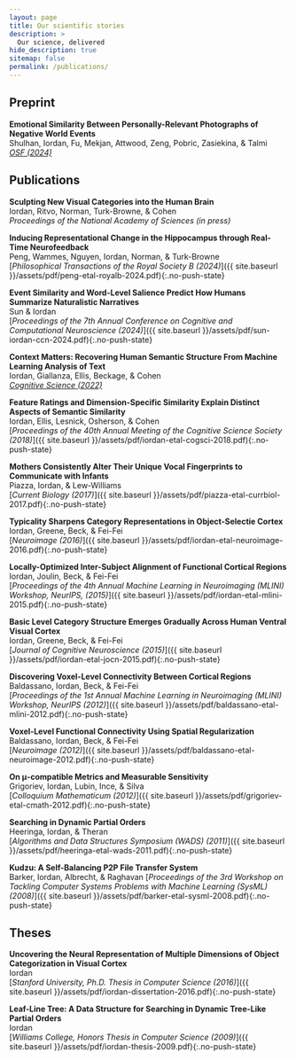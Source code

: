 ```yaml
---
layout: page
title: Our scientific stories
description: >
  Our science, delivered
hide_description: true
sitemap: false
permalink: /publications/
---
```


## Preprint

**Emotional Similarity Between Personally-Relevant Photographs of Negative World Events**\
Shulhan, Iordan, Fu, Mekjan, Attwood, Zeng, Pobric, Zasiekina, & Talmi\
[*OSF (2024)*](https://osf.io/preprints/osf/5vr62)

## Publications

**Sculpting New Visual Categories into the Human Brain**\
Iordan, Ritvo, Norman, Turk-Browne, & Cohen\
*Proceedings of the National Academy of Sciences (in press)*

**Inducing Representational Change in the Hippocampus through Real-Time Neurofeedback**\
Peng, Wammes, Nguyen, Iordan, Norman, & Turk-Browne\
[*Philosophical Transactions of the Royal Society B (2024)*]({{ site.baseurl }}/assets/pdf/peng-etal-royalb-2024.pdf){:.no-push-state}

**Event Similarity and Word-Level Salience Predict How Humans Summarize Naturalistic Narratives**\
Sun & Iordan\
[*Proceedings of the 7th Annual Conference on Cognitive and Computational Neuroscience (2024)*]({{ site.baseurl }}/assets/pdf/sun-iordan-ccn-2024.pdf){:.no-push-state}

**Context Matters: Recovering Human Semantic Structure From Machine Learning Analysis of Text**\
Iordan, Giallanza, Ellis, Beckage, & Cohen\
[*Cognitive Science (2022)*](https://onlinelibrary.wiley.com/doi/epdf/10.1111/cogs.13085)

**Feature Ratings and Dimension-Specific Similarity Explain Distinct Aspects of Semantic Similarity**\
Iordan, Ellis, Lesnick, Osherson, & Cohen\
[*Proceedings of the 40th Annual Meeting of the Cognitive Science Society (2018)*]({{ site.baseurl }}/assets/pdf/iordan-etal-cogsci-2018.pdf){:.no-push-state}

**Mothers Consistently Alter Their Unique Vocal Fingerprints to Communicate with Infants**\
Piazza, Iordan, & Lew-Williams\
[*Current Biology (2017)*]({{ site.baseurl }}/assets/pdf/piazza-etal-currbiol-2017.pdf){:.no-push-state}

**Typicality Sharpens Category Representations in Object-Selectie Cortex**\
Iordan, Greene, Beck, & Fei-Fei\
[*Neuroimage (2016)*]({{ site.baseurl }}/assets/pdf/iordan-etal-neuroimage-2016.pdf){:.no-push-state}

**Locally-Optimized Inter-Subject Alignment of Functional Cortical Regions**\
Iordan, Joulin, Beck, & Fei-Fei\
[*Proceedings of the 4th Annual Machine Learning in Neuroimaging (MLINI) Workshop, NeurIPS, (2015)*]({{ site.baseurl }}/assets/pdf/iordan-etal-mlini-2015.pdf){:.no-push-state}

**Basic Level Category Structure Emerges Gradually Across Human Ventral Visual Cortex**\
Iordan, Greene, Beck, & Fei-Fei\
[*Journal of Cognitive Neuroscience (2015)*]({{ site.baseurl }}/assets/pdf/iordan-etal-jocn-2015.pdf){:.no-push-state}

**Discovering Voxel-Level Connectivity Between Cortical Regions**\
Baldassano, Iordan, Beck, & Fei-Fei\
[*Proceedings of the 1st Annual Machine Learning in Neuroimaging (MLINI) Workshop, NeurIPS (2012)*]({{ site.baseurl }}/assets/pdf/baldassano-etal-mlini-2012.pdf){:.no-push-state}

**Voxel-Level Functional Connectivity Using Spatial Regularization**\
Baldassano, Iordan, Beck, & Fei-Fei\
[*Neuroimage (2012)*]({{ site.baseurl }}/assets/pdf/baldassano-etal-neuroimage-2012.pdf){:.no-push-state}

**On μ-compatible Metrics and Measurable Sensitivity**\
Grigoriev, Iordan, Lubin, Ince, & Silva\
[*Colloquium Mathematicum (2012)*]({{ site.baseurl }}/assets/pdf/grigoriev-etal-cmath-2012.pdf){:.no-push-state}

**Searching in Dynamic Partial Orders**\
Heeringa, Iordan, & Theran\
[*Algorithms and Data Structures Symposium (WADS) (2011)*]({{ site.baseurl }}/assets/pdf/heeringa-etal-wads-2011.pdf){:.no-push-state}

**Kudzu: A Self-Balancing P2P File Transfer System**\
Barker, Iordan, Albrecht, & Raghavan
[*Proceedings of the 3rd Workshop on Tackling Computer Systems Problems with Machine Learning (SysML) (2008)*]({{ site.baseurl }}/assets/pdf/barker-etal-sysml-2008.pdf){:.no-push-state}


## Theses

**Uncovering the Neural Representation of Multiple Dimensions of Object Categorization in Visual Cortex**\
Iordan\
[*Stanford University, Ph.D. Thesis in Computer Science (2016)*]({{ site.baseurl }}/assets/pdf/iordan-dissertation-2016.pdf){:.no-push-state}

**Leaf-Line Tree: A Data Structure for Searching in Dynamic Tree-Like Partial Orders**\
Iordan\
[*Williams College, Honors Thesis in Computer Science (2009)*]({{ site.baseurl }}/assets/pdf/iordan-thesis-2009.pdf){:.no-push-state}
